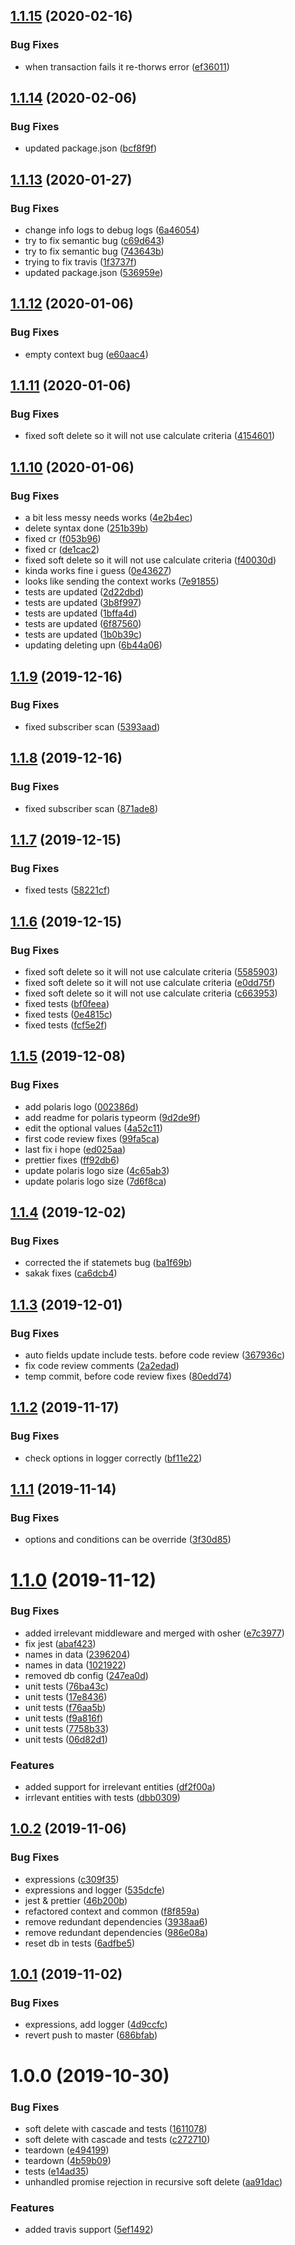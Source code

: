 ## [1.1.15](https://github.com/Enigmatis/polaris-typeorm/compare/v1.1.14...v1.1.15) (2020-02-16)


### Bug Fixes

* when transaction fails it re-thorws error ([ef36011](https://github.com/Enigmatis/polaris-typeorm/commit/ef360119229ec0b04dcb51c58779125f20c697f4))

## [1.1.14](https://github.com/Enigmatis/polaris-typeorm/compare/v1.1.13...v1.1.14) (2020-02-06)


### Bug Fixes

* updated package.json ([bcf8f9f](https://github.com/Enigmatis/polaris-typeorm/commit/bcf8f9f60cefc229506a217da05cb8ef01ab76e8))

## [1.1.13](https://github.com/Enigmatis/polaris-typeorm/compare/v1.1.12...v1.1.13) (2020-01-27)


### Bug Fixes

* change info logs to debug logs ([6a46054](https://github.com/Enigmatis/polaris-typeorm/commit/6a46054ec863830743ad6bd0fadb864bf16e8167))
* try to fix semantic bug ([c69d643](https://github.com/Enigmatis/polaris-typeorm/commit/c69d6437a358bdd0a9b16ca4cffee0d7c6dcb8c7))
* try to fix semantic bug ([743643b](https://github.com/Enigmatis/polaris-typeorm/commit/743643b4f918a9334eb73a4a27f46a75186f1e78))
* trying to fix travis ([1f3737f](https://github.com/Enigmatis/polaris-typeorm/commit/1f3737f37cf2134c351e5b172e65411725e1dc97))
* updated package.json ([536959e](https://github.com/Enigmatis/polaris-typeorm/commit/536959e3fa031e37742b45f7d16a73902b380bfe))

## [1.1.12](https://github.com/Enigmatis/polaris-typeorm/compare/v1.1.11...v1.1.12) (2020-01-06)


### Bug Fixes

* empty context bug ([e60aac4](https://github.com/Enigmatis/polaris-typeorm/commit/e60aac457b2b732c37aedfd3cb89ae53e4cf606b))

## [1.1.11](https://github.com/Enigmatis/polaris-typeorm/compare/v1.1.10...v1.1.11) (2020-01-06)


### Bug Fixes

* fixed soft delete so it will not use calculate criteria ([4154601](https://github.com/Enigmatis/polaris-typeorm/commit/41546015a38cf5a04144f91592b2174707e86a24))

## [1.1.10](https://github.com/Enigmatis/polaris-typeorm/compare/v1.1.9...v1.1.10) (2020-01-06)

### Bug Fixes

-   a bit less messy needs works ([4e2b4ec](https://github.com/Enigmatis/polaris-typeorm/commit/4e2b4ec8317609da4df299a2c75fe4da9e6a6b01))
-   delete syntax done ([251b39b](https://github.com/Enigmatis/polaris-typeorm/commit/251b39b888edaa2902d8f88a0b227865b79898a5))
-   fixed cr ([f053b96](https://github.com/Enigmatis/polaris-typeorm/commit/f053b96fcd0de03e547ba41c7ef0b1b394f7e236))
-   fixed cr ([de1cac2](https://github.com/Enigmatis/polaris-typeorm/commit/de1cac2d6679c6977be8a18c115859a3871d21a3))
-   fixed soft delete so it will not use calculate criteria ([f40030d](https://github.com/Enigmatis/polaris-typeorm/commit/f40030dc725d3d68db1c2723992d90d807dbe0cd))
-   kinda works fine i guess ([0e43627](https://github.com/Enigmatis/polaris-typeorm/commit/0e4362707fa261e076c3cfc03d21522ba4e8b0e7))
-   looks like sending the context works ([7e91855](https://github.com/Enigmatis/polaris-typeorm/commit/7e91855f2843de959961600408c2b86c1b4aa921))
-   tests are updated ([2d22dbd](https://github.com/Enigmatis/polaris-typeorm/commit/2d22dbdc5782e86dce0b6cfcecadb0b628c75d4f))
-   tests are updated ([3b8f997](https://github.com/Enigmatis/polaris-typeorm/commit/3b8f99741632812bb95509b1b6cfe24ee4f6ad5f))
-   tests are updated ([1bffa4d](https://github.com/Enigmatis/polaris-typeorm/commit/1bffa4d23f143ad352f92745180238ee45f3afc4))
-   tests are updated ([6f87560](https://github.com/Enigmatis/polaris-typeorm/commit/6f87560b6483250bb9b2fa558b070a5be2524a09))
-   tests are updated ([1b0b39c](https://github.com/Enigmatis/polaris-typeorm/commit/1b0b39ca320d93df12803a67b4e3f949b79a1937))
-   updating deleting upn ([6b44a06](https://github.com/Enigmatis/polaris-typeorm/commit/6b44a0623c9164adb0f7bc06e55c7fe01fab351e))

## [1.1.9](https://github.com/Enigmatis/polaris-typeorm/compare/v1.1.8...v1.1.9) (2019-12-16)

### Bug Fixes

-   fixed subscriber scan ([5393aad](https://github.com/Enigmatis/polaris-typeorm/commit/5393aad25f46294139c5841c7ef856fe118a7516))

## [1.1.8](https://github.com/Enigmatis/polaris-typeorm/compare/v1.1.7...v1.1.8) (2019-12-16)

### Bug Fixes

-   fixed subscriber scan ([871ade8](https://github.com/Enigmatis/polaris-typeorm/commit/871ade8dc165d520b260415c9a77513293b5cbf0))

## [1.1.7](https://github.com/Enigmatis/polaris-typeorm/compare/v1.1.6...v1.1.7) (2019-12-15)

### Bug Fixes

-   fixed tests ([58221cf](https://github.com/Enigmatis/polaris-typeorm/commit/58221cf808678b9ea0ee94e7a6f70da557459130))

## [1.1.6](https://github.com/Enigmatis/polaris-typeorm/compare/v1.1.5...v1.1.6) (2019-12-15)

### Bug Fixes

-   fixed soft delete so it will not use calculate criteria ([5585903](https://github.com/Enigmatis/polaris-typeorm/commit/55859035444818d8fdaa0c60b8dc8791315944d1))
-   fixed soft delete so it will not use calculate criteria ([e0dd75f](https://github.com/Enigmatis/polaris-typeorm/commit/e0dd75feae98e2fece83cc927f16d2ca7948f8b3))
-   fixed soft delete so it will not use calculate criteria ([c663953](https://github.com/Enigmatis/polaris-typeorm/commit/c663953e84d2ea2ba10e9e20c5e7c08cf508d19a))
-   fixed tests ([bf0feea](https://github.com/Enigmatis/polaris-typeorm/commit/bf0feeaff7efe56cd2165638039262eeebda417e))
-   fixed tests ([0e4815c](https://github.com/Enigmatis/polaris-typeorm/commit/0e4815c8b6f208d6cb6782fb146ae1882bba88b9))
-   fixed tests ([fcf5e2f](https://github.com/Enigmatis/polaris-typeorm/commit/fcf5e2fd385cb0d88d85847f3d82e6d9e1b2ee1f))

## [1.1.5](https://github.com/Enigmatis/polaris-typeorm/compare/v1.1.4...v1.1.5) (2019-12-08)

### Bug Fixes

-   add polaris logo ([002386d](https://github.com/Enigmatis/polaris-typeorm/commit/002386d09bf27a8fb6063c03c4b8dd0a9b969127))
-   add readme for polaris typeorm ([9d2de9f](https://github.com/Enigmatis/polaris-typeorm/commit/9d2de9f7a3c8854fb9b4f744550d481b1062fbfa))
-   edit the optional values ([4a52c11](https://github.com/Enigmatis/polaris-typeorm/commit/4a52c11e11c8c5a57193533f057fda9581dfb004))
-   first code review fixes ([99fa5ca](https://github.com/Enigmatis/polaris-typeorm/commit/99fa5ca59d7f8f5936ac155428f29ce9796238e5))
-   last fix i hope ([ed025aa](https://github.com/Enigmatis/polaris-typeorm/commit/ed025aa5e13a618e2f34ebe02fe54b8c2a4bb575))
-   prettier fixes ([ff92db6](https://github.com/Enigmatis/polaris-typeorm/commit/ff92db66bcba907626b9c8c76b84b0a14a30e5bb))
-   update polaris logo size ([4c65ab3](https://github.com/Enigmatis/polaris-typeorm/commit/4c65ab31e2bfdb429c1245b2c069c80553c0ec71))
-   update polaris logo size ([7d6f8ca](https://github.com/Enigmatis/polaris-typeorm/commit/7d6f8ca4c1116f774932cb7c35cd5a67e4470aa3))

## [1.1.4](https://github.com/Enigmatis/polaris-typeorm/compare/v1.1.3...v1.1.4) (2019-12-02)

### Bug Fixes

-   corrected the if statemets bug ([ba1f69b](https://github.com/Enigmatis/polaris-typeorm/commit/ba1f69bc8a1200a32b89310304b2c1cd6431cad1))
-   sakak fixes ([ca6dcb4](https://github.com/Enigmatis/polaris-typeorm/commit/ca6dcb4398cc2a444f3e37d93ecb1111de26dad9))

## [1.1.3](https://github.com/Enigmatis/polaris-typeorm/compare/v1.1.2...v1.1.3) (2019-12-01)

### Bug Fixes

-   auto fields update include tests. before code review ([367936c](https://github.com/Enigmatis/polaris-typeorm/commit/367936c0c2f4063a94a72f3bc4c63d1c1cb10faa))
-   fix code review comments ([2a2edad](https://github.com/Enigmatis/polaris-typeorm/commit/2a2edade9e007a88fb5bbc0fc214be27cc883046))
-   temp commit, before code review fixes ([80edd74](https://github.com/Enigmatis/polaris-typeorm/commit/80edd7407b610f546a6196b059d102d597d1f0a1))

## [1.1.2](https://github.com/Enigmatis/polaris-typeorm/compare/v1.1.1...v1.1.2) (2019-11-17)

### Bug Fixes

-   check options in logger correctly ([bf11e22](https://github.com/Enigmatis/polaris-typeorm/commit/bf11e22a972bf2c3840743b3182209027ad9ff00))

## [1.1.1](https://github.com/Enigmatis/polaris-typeorm/compare/v1.1.0...v1.1.1) (2019-11-14)

### Bug Fixes

-   options and conditions can be override ([3f30d85](https://github.com/Enigmatis/polaris-typeorm/commit/3f30d8596e3515e7822fd883622e15e7ac67b953))

# [1.1.0](https://github.com/Enigmatis/polaris-typeorm/compare/v1.0.2...v1.1.0) (2019-11-12)

### Bug Fixes

-   added irrelevant middleware and merged with osher ([e7c3977](https://github.com/Enigmatis/polaris-typeorm/commit/e7c39777c0df4abd0b1a7bdb4058e4e5bb036740))
-   fix jest ([abaf423](https://github.com/Enigmatis/polaris-typeorm/commit/abaf423394ecfcfc652b157de784c01c5a067eae))
-   names in data ([2396204](https://github.com/Enigmatis/polaris-typeorm/commit/239620492b32682322bd5a5dd3ed50568c3bbec2))
-   names in data ([1021922](https://github.com/Enigmatis/polaris-typeorm/commit/1021922d47e4138064ee595b9d1c678a9aeadd31))
-   removed db config ([247ea0d](https://github.com/Enigmatis/polaris-typeorm/commit/247ea0dc615ee00dcd694ad65fc8b63ab8622640))
-   unit tests ([76ba43c](https://github.com/Enigmatis/polaris-typeorm/commit/76ba43caec18a11ccc5614d1b7d7f85ba8f19a49))
-   unit tests ([17e8436](https://github.com/Enigmatis/polaris-typeorm/commit/17e84369364022bc86a529c2f484ec7b08080a72))
-   unit tests ([f76aa5b](https://github.com/Enigmatis/polaris-typeorm/commit/f76aa5b59c844a9e3342d2e00fbf2f82f16ed4fe))
-   unit tests ([f9a816f](https://github.com/Enigmatis/polaris-typeorm/commit/f9a816fc156bf87972469eec912060bbf606efdf))
-   unit tests ([7758b33](https://github.com/Enigmatis/polaris-typeorm/commit/7758b33082eac2e211497ea59313ffdde4818c24))
-   unit tests ([06d82d1](https://github.com/Enigmatis/polaris-typeorm/commit/06d82d1a8143800182648b9cdf9387687c01c297))

### Features

-   added support for irrelevant entities ([df2f00a](https://github.com/Enigmatis/polaris-typeorm/commit/df2f00ac21a1c452b21688048698c5cabc874e1e))
-   irrlevant entities with tests ([dbb0309](https://github.com/Enigmatis/polaris-typeorm/commit/dbb030961bd13249e32591e52db420d1668dbc7f))

## [1.0.2](https://github.com/Enigmatis/polaris-typeorm/compare/v1.0.1...v1.0.2) (2019-11-06)

### Bug Fixes

-   expressions ([c309f35](https://github.com/Enigmatis/polaris-typeorm/commit/c309f35cea7f2586d5ecbaf80d5bd50a52e6dbac))
-   expressions and logger ([535dcfe](https://github.com/Enigmatis/polaris-typeorm/commit/535dcfe1b8d1dc56ff6c82d05ab942485dbc60d8))
-   jest & prettier ([46b200b](https://github.com/Enigmatis/polaris-typeorm/commit/46b200b7f60a0c91d0d29cedd9f847a56025471e))
-   refactored context and common ([f8f859a](https://github.com/Enigmatis/polaris-typeorm/commit/f8f859affa07ddead1b7792cf9ed05364f0c2ce2))
-   remove redundant dependencies ([3938aa6](https://github.com/Enigmatis/polaris-typeorm/commit/3938aa6878fb5c05c29f98c25c0b90dc7284bd2f))
-   remove redundant dependencies ([986e08a](https://github.com/Enigmatis/polaris-typeorm/commit/986e08a303c73897e05d9cc501abf69bf0b8bba1))
-   reset db in tests ([6adfbe5](https://github.com/Enigmatis/polaris-typeorm/commit/6adfbe51c435af4fd419e2d1732b1cc50366974f))

## [1.0.1](https://github.com/Enigmatis/polaris-typeorm/compare/v1.0.0...v1.0.1) (2019-11-02)

### Bug Fixes

-   expressions, add logger ([4d9ccfc](https://github.com/Enigmatis/polaris-typeorm/commit/4d9ccfc16120f698a23df2f9fd47ca5bc2415827))
-   revert push to master ([686bfab](https://github.com/Enigmatis/polaris-typeorm/commit/686bfab64cb024806e72b744690927520c8154e4))

# 1.0.0 (2019-10-30)

### Bug Fixes

-   soft delete with cascade and tests ([1611078](https://github.com/Enigmatis/polaris-typeorm/commit/1611078a211f0847ec046d518858767119ec9387))
-   soft delete with cascade and tests ([c272710](https://github.com/Enigmatis/polaris-typeorm/commit/c272710d10e565dc59ec8932473bb7b91d5e7f9f))
-   teardown ([e494199](https://github.com/Enigmatis/polaris-typeorm/commit/e494199a7d21455fc1cb8adacc9ea0c152dd6a5c))
-   teardown ([4b59b09](https://github.com/Enigmatis/polaris-typeorm/commit/4b59b09858853ef95ddd207f86e6fb4d8028d3cd))
-   tests ([e14ad35](https://github.com/Enigmatis/polaris-typeorm/commit/e14ad35a244924955ca50f6c9cfd06041af6fb92))
-   unhandled promise rejection in recursive soft delete ([aa91dac](https://github.com/Enigmatis/polaris-typeorm/commit/aa91dacb6c46a05e29c6b31baf2ee99d81ae33c2))

### Features

-   added travis support ([5ef1492](https://github.com/Enigmatis/polaris-typeorm/commit/5ef14923bac17d5c6d5c39f766b2f66b2b5b5a27))
